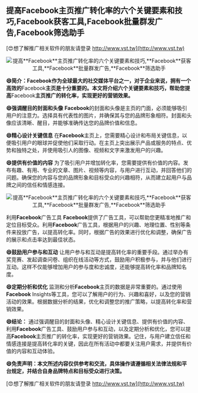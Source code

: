 ## **提高**Facebook**主页推广转化率的六个关键要素和技巧,**Facebook**获客工具,**Facebook**批量群发广告,**Facebook**筛选助手**

[😍想了解推广相关软件的朋友请登录 http://www.vst.tw](http://www.vst.tw)

 <center><img src="https://vst.tw/MP4/tuiguang/png/6.png" alt="提高**Facebook**主页推广转化率的六个关键要素和技巧,**Facebook**获客工具,**Facebook**批量群发广告,**Facebook**筛选助手"></center>

**😄简介：**Facebook**作为全球最大的社交媒体平台之一，对于企业来说，拥有一个高效的**Facebook**主页是十分重要的。本文将介绍六个关键要素和技巧，帮助您提高**Facebook**主页推广的转化率，实现更好的营销效果。**

**😄强调醒目的封面和头像**
**Facebook**的封面和头像是主页的门面，必须能够吸引用户的注意力。选择具有代表性的图片，并确保其与您的品牌形象相符。封面和头像应该清晰、醒目，并能够准确传达您的品牌价值和信息。

**😄精心设计关键信息**
在**Facebook**主页上，您需要精心设计和布局关键信息，以便吸引用户的眼球并促使他们采取行动。在主页上突出展示产品或服务的特点、优势和独特之处，并使用吸引人的图像、视频和文字来激发用户的兴趣。

**😄提供有价值的内容**
为了吸引用户并增加转化率，您需要提供有价值的内容。发布有趣、有用、专业的文章、图片、视频等内容，与用户进行互动，并回答他们的问题。确保您的内容与您的品牌形象和目标受众的兴趣相符，从而建立起用户与品牌之间的信任和情感连接。

 <center><img src="https://vst.tw/MP4/tuiguang/png/5.png" alt="提高**Facebook**主页推广转化率的六个关键要素和技巧,**Facebook**获客工具,**Facebook**批量群发广告,**Facebook**筛选助手"></center>

利用**Facebook**广告工具
**Facebook**提供了广告工具，可以帮助您更精准地推广和定位目标受众。利用**Facebook**广告工具，根据用户的兴趣、地理位置、性别等条件来投放广告，以提高转化率。同时，根据广告的效果进行优化和调整，确保广告的展示和点击率达到最佳状态。

**😄鼓励用户参与和互动**
让用户参与和互动是提高转化率的重要手段。通过举办有奖竞赛、发起调查问卷、组织在线活动等方式，鼓励用户积极参与，并与他们进行互动。这样不仅能够增加用户的参与度和忠诚度，还能够提高转化率和品牌知名度。

**😄定期分析和优化**
监测和分析**Facebook**主页的数据是非常重要的。通过使用**Facebook** Insights等工具，您可以了解用户的行为、兴趣和喜好，以及您的营销活动的效果。根据数据分析的结果，优化和调整您的推广策略，以提高转化率和营销效果。

**😄结论：**
通过强调醒目的封面和头像、精心设计关键信息、提供有价值的内容、利用**Facebook**广告工具、鼓励用户参与和互动，以及定期分析和优化，您可以提高**Facebook**主页推广的转化率，实现更好的营销效果。记住，与用户建立信任和情感连接是提高转化率的关键，因此在所有活动中都要关注用户需求，并提供有价值的内容和互动体验。

**😄免责声明：本文所述内容仅供参考和交流，具体操作请遵循相关法律法规和平台规定，并结合自身品牌特点和目标受众进行决策。**

[😍想了解推广相关软件的朋友请登录 http://www.vst.tw](http://www.vst.tw)



